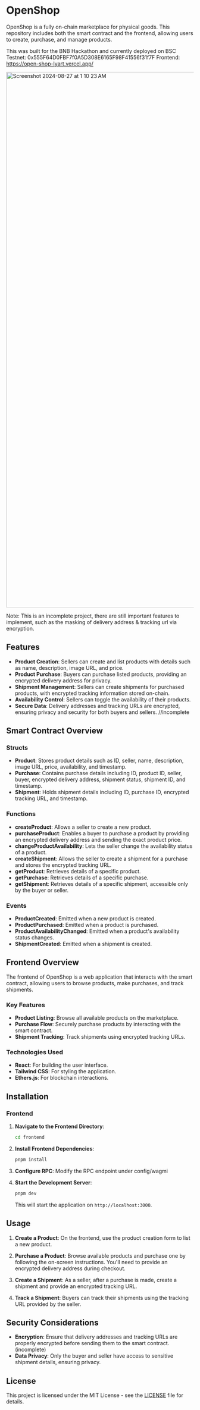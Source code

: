 # OpenShop

OpenShop is a fully on-chain marketplace for physical goods. This repository includes both the smart contract and the frontend, allowing users to create, purchase, and manage products.

This was built for the BNB Hackathon and currently deployed on BSC Testnet: 0x555F64D0FBF7f0A5D308E6165F98F41556f31f7F
Frontend: https://open-shop-lyart.vercel.app/

<img width="1440" alt="Screenshot 2024-08-27 at 1 10 23 AM" src="https://github.com/user-attachments/assets/082f2c15-052f-49fa-9c49-7f1bb4a0eac2">

Note: This is an incomplete project, there are still important features to implement, such as the masking of delivery address & tracking url via encryption.

## Features

- **Product Creation**: Sellers can create and list products with details such as name, description, image URL, and price.
- **Product Purchase**: Buyers can purchase listed products, providing an encrypted delivery address for privacy.
- **Shipment Management**: Sellers can create shipments for purchased products, with encrypted tracking information stored on-chain.
- **Availability Control**: Sellers can toggle the availability of their products.
- **Secure Data**: Delivery addresses and tracking URLs are encrypted, ensuring privacy and security for both buyers and sellers. //incomplete

## Smart Contract Overview

### Structs

- **Product**: Stores product details such as ID, seller, name, description, image URL, price, availability, and timestamp.
- **Purchase**: Contains purchase details including ID, product ID, seller, buyer, encrypted delivery address, shipment status, shipment ID, and timestamp.
- **Shipment**: Holds shipment details including ID, purchase ID, encrypted tracking URL, and timestamp.

### Functions

- **createProduct**: Allows a seller to create a new product.
- **purchaseProduct**: Enables a buyer to purchase a product by providing an encrypted delivery address and sending the exact product price.
- **changeProductAvailability**: Lets the seller change the availability status of a product.
- **createShipment**: Allows the seller to create a shipment for a purchase and stores the encrypted tracking URL.
- **getProduct**: Retrieves details of a specific product.
- **getPurchase**: Retrieves details of a specific purchase.
- **getShipment**: Retrieves details of a specific shipment, accessible only by the buyer or seller.

### Events

- **ProductCreated**: Emitted when a new product is created.
- **ProductPurchased**: Emitted when a product is purchased.
- **ProductAvailabilityChanged**: Emitted when a product's availability status changes.
- **ShipmentCreated**: Emitted when a shipment is created.

## Frontend Overview

The frontend of OpenShop is a web application that interacts with the smart contract, allowing users to browse products, make purchases, and track shipments.

### Key Features

- **Product Listing**: Browse all available products on the marketplace.
- **Purchase Flow**: Securely purchase products by interacting with the smart contract.
- **Shipment Tracking**: Track shipments using encrypted tracking URLs.

### Technologies Used

- **React**: For building the user interface.
- **Tailwind CSS**: For styling the application.
- **Ethers.js**: For blockchain interactions.

## Installation

### Frontend

1. **Navigate to the Frontend Directory**:
    ```bash
    cd frontend
    ```

2. **Install Frontend Dependencies**:
    ```bash
    pnpm install
    ```

3. **Configure RPC**:
    Modify the RPC endpoint under config/wagmi

4. **Start the Development Server**:
    ```bash
    pnpm dev
    ```
    This will start the application on `http://localhost:3000`.

## Usage

1. **Create a Product**:
    On the frontend, use the product creation form to list a new product.

2. **Purchase a Product**:
    Browse available products and purchase one by following the on-screen instructions. You'll need to provide an encrypted delivery address during checkout.

3. **Create a Shipment**:
    As a seller, after a purchase is made, create a shipment and provide an encrypted tracking URL.

4. **Track a Shipment**:
    Buyers can track their shipments using the tracking URL provided by the seller.

## Security Considerations

- **Encryption**: Ensure that delivery addresses and tracking URLs are properly encrypted before sending them to the smart contract. (incomplete)
- **Data Privacy**: Only the buyer and seller have access to sensitive shipment details, ensuring privacy.

## License

This project is licensed under the MIT License - see the [LICENSE](LICENSE) file for details.
